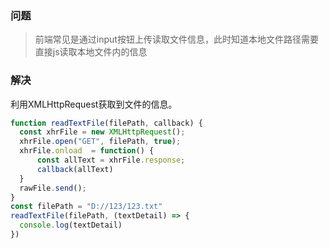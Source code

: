 ### 问题 

> 前端常见是通过input按钮上传读取文件信息，此时知道本地文件路径需要直接js读取本地文件内的信息

### 解决 

利用XMLHttpRequest获取到文件的信息。

```javascript
function readTextFile(filePath, callback) {
  const xhrFile = new XMLHttpRequest();
  xhrFile.open("GET", filePath, true);
  xhrFile.onload  = function() {
      const allText = xhrFile.response;
      callback(allText)
  }
  rawFile.send();
}
const filePath = "D://123/123.txt"
readTextFile(filePath, (textDetail) => {
  console.log(textDetail)
})
```
